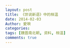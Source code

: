 ```yaml
---
layout: post
title: 《世说新语》中的桓温
date: 2014-02-03
Author: 愛唄
categories: 
tags: [魏晋南北朝, 资料, 桓温]
comments: true
--- 
```


<br>
<br>



<br>
